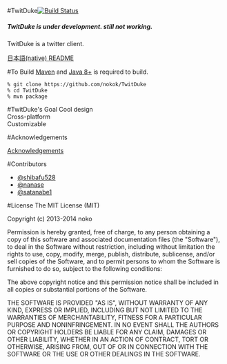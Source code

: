 #TwitDuke[![Build Status](https://travis-ci.org/nokok/TwitDuke.svg?branch=master)](https://travis-ci.org/nokok/TwitDuke)  
##### TwitDuke is under development. still not working.

TwitDuke is a twitter client.  

[日本語(native) README](README_ja.md)

#To Build
[Maven](http://maven.apache.org/) and [Java 8+](http://www.oracle.com/technetwork/java/javase/downloads/index.html) is required to build.

    % git clone https://github.com/nokok/TwitDuke
    % cd TwitDuke
    % mvn package

#TwitDuke's Goal
Cool design  
Cross-platform  
Customizable  

#Acknowledgements

[Acknowledgements](https://github.com/nokok/TwitDuke/blob/master/acknowledgements.md)

#Contributors
* [@shibafu528](https://github.com/shibafu528)
* [@nanase](https://github.com/nanase)
* [@satanabe1](https://github.com/satanabe1)

#License
The MIT License (MIT)

Copyright (c) 2013-2014 noko

Permission is hereby granted, free of charge, to any person obtaining a copy
of this software and associated documentation files (the "Software"), to deal
in the Software without restriction, including without limitation the rights
to use, copy, modify, merge, publish, distribute, sublicense, and/or sell
copies of the Software, and to permit persons to whom the Software is
furnished to do so, subject to the following conditions:

The above copyright notice and this permission notice shall be included in
all copies or substantial portions of the Software.

THE SOFTWARE IS PROVIDED "AS IS", WITHOUT WARRANTY OF ANY KIND, EXPRESS OR
IMPLIED, INCLUDING BUT NOT LIMITED TO THE WARRANTIES OF MERCHANTABILITY,
FITNESS FOR A PARTICULAR PURPOSE AND NONINFRINGEMENT. IN NO EVENT SHALL THE
AUTHORS OR COPYRIGHT HOLDERS BE LIABLE FOR ANY CLAIM, DAMAGES OR OTHER
LIABILITY, WHETHER IN AN ACTION OF CONTRACT, TORT OR OTHERWISE, ARISING FROM,
OUT OF OR IN CONNECTION WITH THE SOFTWARE OR THE USE OR OTHER DEALINGS IN
THE SOFTWARE.

